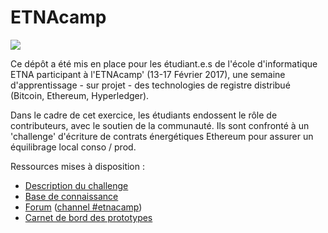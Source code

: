 # ETNAcamp

![](https://github.com/DAISEE/MasterCamp-ETNA/blob/master/docs/MasterCampETNA.png)

Ce dépôt a été mis en place pour les étudiant.e.s de l'école d'informatique ETNA participant à l'ETNAcamp' (13-17 Février 2017), une semaine d'apprentissage - sur projet - des technologies de registre distribué (Bitcoin, Ethereum, Hyperledger). 

Dans le cadre de cet exercice, les étudiants endossent le rôle de contributeurs, avec le soutien de la communauté. Ils sont confronté à un 'challenge' d'écriture de contrats énergétiques Ethereum pour assurer un équilibrage local conso / prod.

Ressources mises à disposition : 
- [Description du challenge](https://frama.link/DAISEE-ETNA)
- [Base de connaissance](https://frama.link/DAISEE-knowledge)
- [Forum](https://daisee.org) ([channel #etnacamp](https://chat.daisee.org/channel/etnacamp))
- [Carnet de bord des prototypes](https://github.com/DAISEE/Prototypes)
